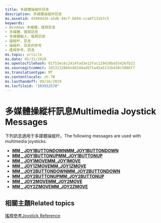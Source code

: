 ```yaml
---
title: 多媒體操縱杆訊息
description: 多媒體操縱杆訊息
ms.assetid: 43904426-a5db-44cf-b094-cca87131b7c5
keywords:
- Windows 多媒體，搖桿訊息
- 多媒體、搖桿訊息
- 多媒體輸入、搖桿訊息
- 操縱杆，訊息
- 操縱杆、訊息的參考
- 搖桿參考，訊息
ms.topic: article
ms.date: 05/31/2018
ms.openlocfilehash: 01f53ec6c2414fad3e13fac129438be55426fb22
ms.sourcegitcommit: 2d531328b6ed82d4ad971a45a5131b430c5866f7
ms.translationtype: MT
ms.contentlocale: zh-TW
ms.lasthandoff: 09/16/2019
ms.locfileid: "103932570"
---
```

# <a name="multimedia-joystick-messages"></a><span data-ttu-id="ee9ee-109">多媒體操縱杆訊息</span><span class="sxs-lookup"><span data-stu-id="ee9ee-109">Multimedia Joystick Messages</span></span>

<span data-ttu-id="ee9ee-110">下列訊息適用于多媒體操縱杆。</span><span class="sxs-lookup"><span data-stu-id="ee9ee-110">The following messages are used with multimedia joysticks.</span></span>

-   [<span data-ttu-id="ee9ee-111">**MM \_ JOY1BUTTONDOWN**</span><span class="sxs-lookup"><span data-stu-id="ee9ee-111">**MM\_JOY1BUTTONDOWN**</span></span>](mm-joy1buttondown.md)
-   [<span data-ttu-id="ee9ee-112">**MM \_ JOY1BUTTONUP**</span><span class="sxs-lookup"><span data-stu-id="ee9ee-112">**MM\_JOY1BUTTONUP**</span></span>](mm-joy1buttonup.md)
-   [<span data-ttu-id="ee9ee-113">**MM \_ JOY1MOVE**</span><span class="sxs-lookup"><span data-stu-id="ee9ee-113">**MM\_JOY1MOVE**</span></span>](mm-joy1move.md)
-   [<span data-ttu-id="ee9ee-114">**MM \_ JOY1ZMOVE**</span><span class="sxs-lookup"><span data-stu-id="ee9ee-114">**MM\_JOY1ZMOVE**</span></span>](mm-joy1zmove.md)
-   [<span data-ttu-id="ee9ee-115">**MM \_ JOY2BUTTONDOWN**</span><span class="sxs-lookup"><span data-stu-id="ee9ee-115">**MM\_JOY2BUTTONDOWN**</span></span>](mm-joy2buttondown.md)
-   [<span data-ttu-id="ee9ee-116">**MM \_ JOY2BUTTONUP**</span><span class="sxs-lookup"><span data-stu-id="ee9ee-116">**MM\_JOY2BUTTONUP**</span></span>](mm-joy2buttonup.md)
-   [<span data-ttu-id="ee9ee-117">**MM \_ JOY2MOVE**</span><span class="sxs-lookup"><span data-stu-id="ee9ee-117">**MM\_JOY2MOVE**</span></span>](mm-joy2move.md)
-   [<span data-ttu-id="ee9ee-118">**MM \_ JOY2ZMOVE**</span><span class="sxs-lookup"><span data-stu-id="ee9ee-118">**MM\_JOY2ZMOVE**</span></span>](mm-joy2zmove.md)

## <a name="related-topics"></a><span data-ttu-id="ee9ee-119">相關主題</span><span class="sxs-lookup"><span data-stu-id="ee9ee-119">Related topics</span></span>

<dl> <dt>

[<span data-ttu-id="ee9ee-120">搖桿參考</span><span class="sxs-lookup"><span data-stu-id="ee9ee-120">Joystick Reference</span></span>](joystick-reference.md)
</dt> </dl>

 

 




